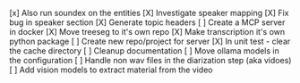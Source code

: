 [x] Also run soundex on the entities
[X] Investigate speaker mapping
[X] Fix bug in speaker section
[X] Generate topic headers
[ ] Create a MCP server in docker
  [X] Move treeseg to it's own repo
  [X] Make transcription it's own python package
  [ ] Create new repo/project for server
[X] In unit test - clear the cache directory
[ ] Cleanup documentation
[ ] Move ollama models in the configuration
[ ] Handle non wav files in the diarization step (aka vidoes)
[ ] Add vision models to extract material from the video
